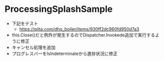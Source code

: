 # ProcessingSplashSample
- 下記をテスト
  - https://qiita.com/dhq_boiler/items/930ff2dc960fd950d7a3
- this.Close()だと例外が発生するのでDispatcher.Invokede追加で実行するように修正
- キャンセル処理を追加
- プログレスバーをIsIndeterminateから進捗状況に修正